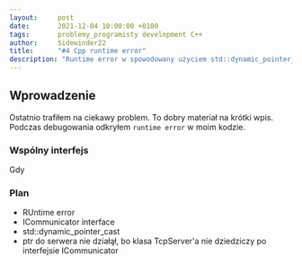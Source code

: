 ```yaml
---
layout:     post
date:       2021-12-04 10:00:00 +0100
tags:       problemy_programisty development C++ 
author:     Sidewinder22
title:      "#4 Cpp runtime error"
description: "Runtime error w spowodowany użyciem std::dynamic_pointer_cast"
---
```


## Wprowadzenie

Ostatnio trafiłem na ciekawy problem.
To dobry materiał na krótki wpis.
Podczas debugowania odkryłem `runtime error` w moim kodzie.

### Wspólny interfejs

Gdy
 



### Plan

* RUntime error
* ICommunicator interface
* std::dynamic_pointer_cast
* ptr do serwera nie działął, bo klasa TcpServer'a nie dziedziczy po interfejsie ICommunicator
